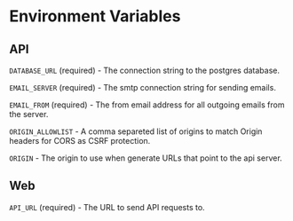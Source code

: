 # Environment Variables

## API

`DATABASE_URL` (required) - The connection string to the postgres database.

`EMAIL_SERVER` (required) - The smtp connection string for sending emails.

`EMAIL_FROM` (required) - The from email address for all outgoing emails from the server.

`ORIGIN_ALLOWLIST` - A comma separeted list of origins to match Origin headers for CORS as CSRF protection.

`ORIGIN` - The origin to use when generate URLs that point to the api server.

## Web

`API_URL` (required) - The URL to send API requests to.
